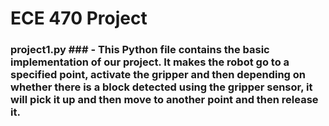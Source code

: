# ECE 470 Project #

### project1.py ###  - This Python file contains the basic implementation of our project. It makes the robot go to a specified point, activate the gripper and then depending on whether there is a block detected using the gripper sensor, it will pick it up and then move to another point and then release it. 

